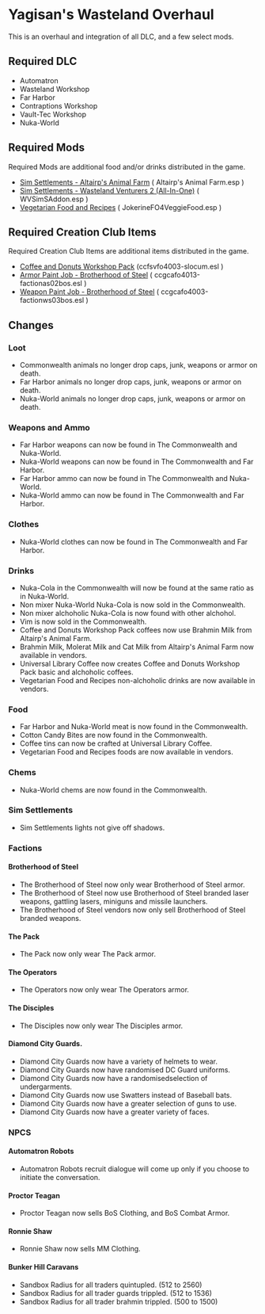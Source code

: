 # Yagisan's Wasteland Overhaul

This is an overhaul and integration of all DLC, and a few select mods.

## Required DLC
* Automatron
* Wasteland Workshop
* Far Harbor
* Contraptions Workshop
* Vault-Tec Workshop
* Nuka-World

## Required Mods
Required Mods are additional food and/or drinks distributed in the game.

* [Sim Settlements - Altairp's Animal Farm](https://www.nexusmods.com/fallout4/mods/23421) ( Altairp's Animal Farm.esp )
* [Sim Settlements - Wasteland Venturers 2 (All-In-One)](https://www.nexusmods.com/fallout4/mods/30081) ( WVSimSAddon.esp )
* [Vegetarian Food and Recipes](https://www.nexusmods.com/fallout4/mods/16972) ( JokerineFO4VeggieFood.esp )

## Required Creation Club Items
Required Creation Club Items are additional items distributed in the game.

* [Coffee and Donuts Workshop Pack](https://creationclub.bethesda.net/en) (ccfsvfo4003-slocum.esl )
* [Armor Paint Job - Brotherhood of Steel](https://creationclub.bethesda.net/en) ( ccgcafo4013-factionas02bos.esl )
* [Weapon Paint Job - Brotherhood of Steel](https://creationclub.bethesda.net/en) ( ccgcafo4003-factionws03bos.esl )

## Changes

### Loot
* Commonwealth animals no longer drop caps, junk, weapons or armor on death.
* Far Harbor animals no longer drop caps, junk, weapons or armor on death.
* Nuka-World animals no longer drop caps, junk, weapons or armor on death.

### Weapons and Ammo
* Far Harbor weapons can now be found in The Commonwealth and Nuka-World.
* Nuka-World weapons can now be found in The Commonwealth and Far Harbor.
* Far Harbor ammo can now be found in The Commonwealth and Nuka-World.
* Nuka-World ammo can now be found in The Commonwealth and Far Harbor.

### Clothes
* Nuka-World clothes can now be found in The Commonwealth and Far Harbor.

### Drinks
* Nuka-Cola in the Commonwealth will now be found at the same ratio as in Nuka-World.
* Non mixer Nuka-World Nuka-Cola is now sold in the Commonwealth.
* Non mixer alchoholic Nuka-Cola is now found with other alchohol.
* Vim is now sold in the Commonwealth.
* Coffee and Donuts Workshop Pack coffees now use Brahmin Milk from Altairp's Animal Farm.
* Brahmin Milk, Molerat Milk and Cat Milk from Altairp's Animal Farm now available in vendors.
* Universal Library Coffee now creates Coffee and Donuts Workshop Pack basic and alchoholic coffees.
* Vegetarian Food and Recipes non-alchoholic drinks are now available in vendors.

### Food
* Far Harbor and Nuka-World meat is now found in the Commonwealth.
* Cotton Candy Bites are now found in the Commonwealth.
* Coffee tins can now be crafted at Universal Library Coffee.
* Vegetarian Food and Recipes foods are now available in vendors.

### Chems
* Nuka-World chems are now found in the Commonwealth.

### Sim Settlements
* Sim Settlements lights not give off shadows.

### Factions

#### Brotherhood of Steel
* The Brotherhood of Steel now only wear Brotherhood of Steel armor.
* The Brotherhood of Steel now use Brotherhood of Steel branded laser weapons, gattling lasers, miniguns and missile launchers.
* The Brotherhood of Steel vendors now only sell Brotherhood of Steel branded weapons.

#### The Pack
* The Pack now only wear The Pack armor.

#### The Operators
* The Operators now only wear The Operators armor.

#### The Disciples
* The Disciples now only wear The Disciples armor.

#### Diamond City Guards.
* Diamond City Guards now have a variety of helmets to wear.
* Diamond City Guards now have randomised DC Guard uniforms.
* Diamond City Guards now have a randomisedselection of undergarments.
* Diamond City Guards now use Swatters instead of Baseball bats.
* Diamond City Guards now have a greater selection of guns to use.
* Diamond City Guards now have a greater variety of faces.

### NPCS

#### Automatron Robots
* Automatron Robots recruit dialogue will come up only if you choose to initiate the conversation.

#### Proctor Teagan
* Proctor Teagan now sells BoS Clothing, and BoS Combat Armor.

#### Ronnie Shaw
* Ronnie Shaw now sells MM Clothing.

#### Bunker Hill Caravans
* Sandbox Radius for all traders quintupled. (512 to 2560)
* Sandbox Radius for all trader guards trippled. (512 to 1536)
* Sandbox Radius for all trader brahmin trippled. (500 to 1500)

